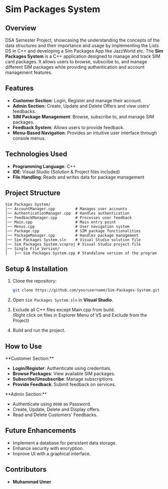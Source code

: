 # Sim Packages System

## Overview

DSA Semester Project, showcasing the understanding the concepts of the data structures and their importance and usage by implementing the Lists DS in C++ and developing a Sim Packages App like JazzWorld etc. The **Sim Packages System** is a C++ application designed to manage and track SIM card packages. It allows users to browse, subscribe to, and manage different SIM packages while providing authentication and account management features.

## Features

- **Customer Section**: Login, Register and manage their account.
- **Admin Section:** Create, Update and Delete Offers and view users' feedbacks. 
- **SIM Package Management**: Browse, subscribe to, and manage SIM packages.
- **Feedback System**: Allows users to provide feedback.
- **Menu-Based Navigation**: Provides an intuitive user interface through console menus.

## Technologies Used

- **Programming Language**: C++
- **IDE**: Visual Studio (Solution & Project files included)
- **File Handling**: Reads and writes data for package management

## Project Structure

```
Sim Packages System/
│── AccountManager.cpp         # Manages user accounts
│── AuthenticationManager.cpp  # Handles authentication
│── FeedbackManager.cpp        # Processes user feedback
│── Main.cpp                   # Main entry point
│── Menus.cpp                  # User navigation system
│── Package.cpp                # SIM package functionalities
│── PackageManager.cpp         # Handles package management
│── Sim Packages System.sln    # Visual Studio solution file
│── Sim Packages System.vcxproj # Visual Studio project file
│── Single File Version/
│   ├── Sim Packages System.cpp # Standalone version of the program
```

## Setup & Installation

1. Clone the repository:

   ```sh
   git clone https://github.com/yourusername/Sim-Packages-System.git
   ```

2. Open `Sim Packages System.sln` in **Visual Studio**.

3. Exclude all C++ files except Main.cpp from build.\
   (Right click on files in Explorer Menu of VS and Exclude from the Project)

4. Build and run the project.

## How to Use

\*\*Customer Section:\*\*

- **Login/Register**: Authenticate using credentials.
- **Browse Packages**: View available SIM packages.
- **Subscribe/Unsubscribe**: Manage subscriptions.
- **Provide Feedback**: Submit feedback on services.

\*\*Admin Section:\*\*

- Authenticate using `0000` as Password.
- Create, Update, Delete and Display offers.
- Read and Delete Customers' Feedbacks.

## Future Enhancements

- Implement a database for persistent data storage.
- Enhance security with encryption.
- Improve UI with a graphical interface.

## Contributors

- **Muhammad Umer**


